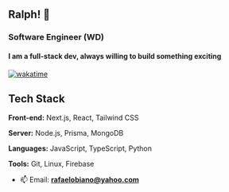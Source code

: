 

<h2 align="start">
Ralph! 👋
 
</h2>

<h3 font-weight="12px">
 Software Engineer (WD)
</h3>
<h4> 
I am a full-stack dev, always willing  to build something exciting 
</h4>

[![wakatime](https://wakatime.com/badge/user/cf3fbecc-01fb-470e-a725-8c395275b4df.svg)](https://wakatime.com/@cf3fbecc-01fb-470e-a725-8c395275b4df)




  ## Tech Stack

**Front-end:** Next.js, React, Tailwind CSS

**Server:** Node.js, Prisma, MongoDB

**Languages:** JavaScript, TypeScript, Python

**Tools:** Git, Linux, Firebase
- 📫 Email: **rafaelobiano@yahoo.com**
